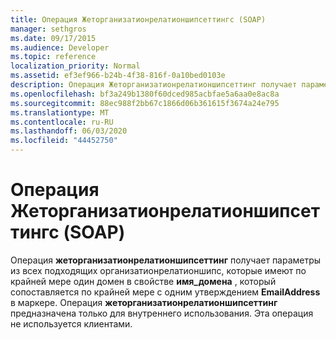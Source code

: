 ```yaml
---
title: Операция Жеторганизатионрелатионшипсеттингс (SOAP)
manager: sethgros
ms.date: 09/17/2015
ms.audience: Developer
ms.topic: reference
localization_priority: Normal
ms.assetid: ef3ef966-b24b-4f38-816f-0a10bed0103e
description: Операция Жеторганизатионрелатионшипсеттинг получает параметры из всех подходящих Организатионрелатионшипс, которые имеют по крайней мере один домен в свойстве имя_домена, который сопоставляется по крайней мере с одним утверждением EmailAddress в маркере. Операция Жеторганизатионрелатионшипсеттинг предназначена только для внутреннего использования. Эта операция не используется клиентами.
ms.openlocfilehash: bf3a249b1380f60dced985acbfae5a6aa0e8ac8a
ms.sourcegitcommit: 88ec988f2bb67c1866d06b361615f3674a24e795
ms.translationtype: MT
ms.contentlocale: ru-RU
ms.lasthandoff: 06/03/2020
ms.locfileid: "44452750"
---
```

# <a name="getorganizationrelationshipsettings-operation-soap"></a>Операция Жеторганизатионрелатионшипсеттингс (SOAP)

Операция **жеторганизатионрелатионшипсеттинг** получает параметры из всех подходящих организатионрелатионшипс, которые имеют по крайней мере один домен в свойстве **имя_домена** , который сопоставляется по крайней мере с одним утверждением **EmailAddress** в маркере. Операция **жеторганизатионрелатионшипсеттинг** предназначена только для внутреннего использования. Эта операция не используется клиентами. 
  

